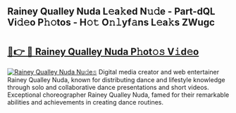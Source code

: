 ## Rainey Qualley Nuda L𝚎a𝚔ed N𝚞𝚍e - Part-dQL Vi𝚍𝚎o P𝚑𝚘tos - H𝚘𝚝 O𝚗𝚕yf𝚊ns L𝚎a𝚔s ZWugc

# <h2><a href="http://kf53kr1.oniu.top/?m=Rainey+Qualley+Nuda">🔗👉 🔴 Rainey Qualley Nuda P𝚑ot𝚘𝚜 V𝚒d𝚎o</a></h2>

[![Rainey Qualley Nuda Nu𝚍e𝚜](https://i.imgur.com/0qMVB7G.gif)](http://kf53kr1.oniu.top/?m=Rainey+Qualley+Nuda)
Digital media creator and web entertainer Rainey Qualley Nuda, known for distributing dance and lifestyle knowledge through solo and collaborative dance presentations and short videos. Exceptional choreographer Rainey Qualley Nuda, famed for their remarkable abilities and achievements in creating dance routines.  
